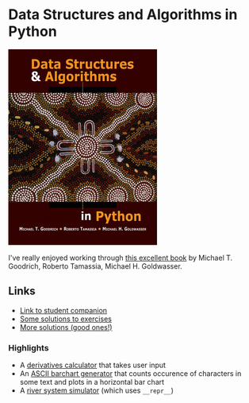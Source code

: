 # Data Structures and Algorithms in Python

![Book cover](/assets/1118290275.jpg)

I've really enjoyed working through [this excellent book](https://www.wiley.com/en-gb/Data+Structures+and+Algorithms+in+Python-p-9781118549582) by Michael T. Goodrich, Roberto Tamassia, Michael H. Goldwasser.

## Links

- [Link to student companion](https://bcs.wiley.com/he-bcs/Books?action=index&bcsId=8029&itemId=1118290275)
- [Some solutions to exercises](https://github.com/wdlcameron/Solutions-to-Data-Structures-and-Algorithms-in-Python)
- [More solutions (good ones!)](https://github.com/ekeleshian/data_structures_and_algorithms/blob/master/object_oriented_programming.py)

### Highlights

- A [derivatives calculator](https://github.com/richardguinness/book_data_structures_and_algorithms_in_python/blob/master/exercises_DSAP_part_4_deriv_calc.ipynb) that takes user input
- An [ASCII barchart generator](https://github.com/richardguinness/book_data_structures_and_algorithms_in_python/blob/master/exercises_DSAP_part_5_char_barchart.ipynb) that counts occurence of characters in some text and plots in a horizontal bar chart
- A [river system simulator](https://github.com/richardguinness/book_data_structures_and_algorithms_in_python/blob/master/exercises_DSAP_part_8_river_sim_2.ipynb) (which uses `__repr__`)